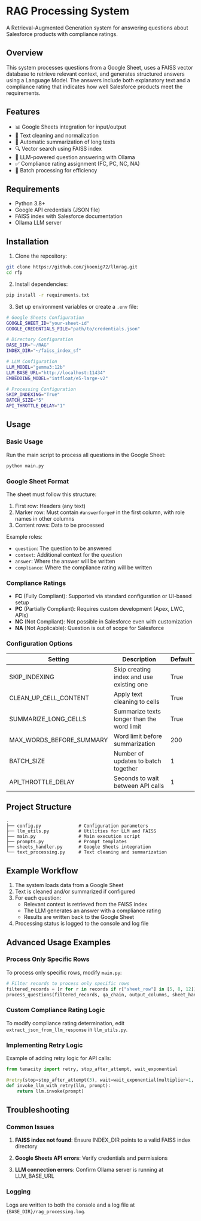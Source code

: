 # RAG Processing System

A Retrieval-Augmented Generation system for answering questions about Salesforce products with compliance ratings.

## Overview

This system processes questions from a Google Sheet, uses a FAISS vector database to retrieve relevant context, and generates structured answers using a Language Model. The answers include both explanatory text and a compliance rating that indicates how well Salesforce products meet the requirements.

## Features

- 📊 Google Sheets integration for input/output
- 🧹 Text cleaning and normalization
- 📝 Automatic summarization of long texts
- 🔍 Vector search using FAISS index
- 🤖 LLM-powered question answering with Ollama
- ✅ Compliance rating assignment (FC, PC, NC, NA)
- 🔄 Batch processing for efficiency

## Requirements

- Python 3.8+
- Google API credentials (JSON file)
- FAISS index with Salesforce documentation
- Ollama LLM server

## Installation

1. Clone the repository:
```bash
git clone https://github.com/jkoenig72/llmrag.git
cd rfp
```

2. Install dependencies:
```bash
pip install -r requirements.txt
```

3. Set up environment variables or create a `.env` file:
```bash
# Google Sheets Configuration
GOOGLE_SHEET_ID="your-sheet-id"
GOOGLE_CREDENTIALS_FILE="path/to/credentials.json"

# Directory Configuration
BASE_DIR="~/RAG"
INDEX_DIR="~/faiss_index_sf"

# LLM Configuration
LLM_MODEL="gemma3:12b"
LLM_BASE_URL="http://localhost:11434"
EMBEDDING_MODEL="intfloat/e5-large-v2"

# Processing Configuration
SKIP_INDEXING="True"
BATCH_SIZE="5"
API_THROTTLE_DELAY="1"
```

## Usage

### Basic Usage

Run the main script to process all questions in the Google Sheet:

```bash
python main.py
```

### Google Sheet Format

The sheet must follow this structure:
1. First row: Headers (any text)
2. Marker row: Must contain `#answerforge#` in the first column, with role names in other columns
3. Content rows: Data to be processed

Example roles:
- `question`: The question to be answered
- `context`: Additional context for the question
- `answer`: Where the answer will be written
- `compliance`: Where the compliance rating will be written

### Compliance Ratings

- **FC** (Fully Compliant): Supported via standard configuration or UI-based setup
- **PC** (Partially Compliant): Requires custom development (Apex, LWC, APIs)
- **NC** (Not Compliant): Not possible in Salesforce even with customization
- **NA** (Not Applicable): Question is out of scope for Salesforce

### Configuration Options

| Setting | Description | Default |
|---------|-------------|---------|
| SKIP_INDEXING | Skip creating index and use existing one | True |
| CLEAN_UP_CELL_CONTENT | Apply text cleaning to cells | True |
| SUMMARIZE_LONG_CELLS | Summarize texts longer than the word limit | True |
| MAX_WORDS_BEFORE_SUMMARY | Word limit before summarization | 200 |
| BATCH_SIZE | Number of updates to batch together | 1 |
| API_THROTTLE_DELAY | Seconds to wait between API calls | 1 |

## Project Structure

```
.
├── config.py              # Configuration parameters
├── llm_utils.py           # Utilities for LLM and FAISS
├── main.py                # Main execution script
├── prompts.py             # Prompt templates
├── sheets_handler.py      # Google Sheets integration
└── text_processing.py     # Text cleaning and summarization
```

## Example Workflow

1. The system loads data from a Google Sheet
2. Text is cleaned and/or summarized if configured
3. For each question:
   - Relevant context is retrieved from the FAISS index
   - The LLM generates an answer with a compliance rating
   - Results are written back to the Google Sheet
4. Processing status is logged to the console and log file

## Advanced Usage Examples

### Process Only Specific Rows

To process only specific rows, modify `main.py`:

```python
# Filter records to process only specific rows
filtered_records = [r for r in records if r["sheet_row"] in [5, 8, 12]]
process_questions(filtered_records, qa_chain, output_columns, sheet_handler)
```

### Custom Compliance Rating Logic

To modify compliance rating determination, edit `extract_json_from_llm_response` in `llm_utils.py`.

### Implementing Retry Logic

Example of adding retry logic for API calls:

```python
from tenacity import retry, stop_after_attempt, wait_exponential

@retry(stop=stop_after_attempt(3), wait=wait_exponential(multiplier=1, min=2, max=10))
def invoke_llm_with_retry(llm, prompt):
    return llm.invoke(prompt)
```

## Troubleshooting

### Common Issues

1. **FAISS index not found**: Ensure INDEX_DIR points to a valid FAISS index directory

2. **Google Sheets API errors**: Verify credentials and permissions

3. **LLM connection errors**: Confirm Ollama server is running at LLM_BASE_URL

### Logging

Logs are written to both the console and a log file at `{BASE_DIR}/rag_processing.log`.

